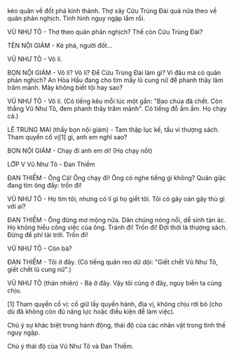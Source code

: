 kéo quân về đốt phá kinh thành. Thợ xây Cửu Trùng Đài quá nửa theo về quân phản nghịch. Tình hình nguy ngập lắm rồi.

VŨ NHƯ TÔ - Thợ theo quân phản nghịch? Thế còn Cửu Trùng Đài?

TÊN NỘI GIÁM - Kẻ phá, người đốt...

VŨ NHƯ TÔ - Vô lí.

BỌN NỘI GIÁM - Vô lí? Vô lí? Để Cửu Trùng Đài làm gì? Vì đâu mà có quân phản nghịch? An Hòa Hầu đang cho tìm mấy lũ cung nữ để phanh thây làm trăm mảnh. Mày không biết tội hay sao?

VŨ NHƯ TÔ - Vô lí. (Có tiếng kêu mỗi lúc một gần: "Bao chúa đã chết. Còn thằng Vũ Như Tô, đem phanh thây trăm mảnh". Có tiếng đổ ầm ầm. Họ chạy cả.)

LÊ TRUNG MAI (thấy bọn nội giám) - Tam thập lục kế, tẩu vi thượng sách. Tham quyền cố vị[1] gì, anh em nghĩ sao?

BỌN NỘI GIÁM - Chạy đi anh em ơi! (Họ chạy nốt)

LỚP V
Vũ Như Tô - Đan Thiềm

ĐAN THIỀM - Ông Cả! Ông chạy đi! Ông có nghe tiếng gì không? Quân giặc đang tìm ông đấy: trốn đi!

VŨ NHƯ TÔ - Họ tìm tôi, nhưng có lí gì họ giết tôi. Tôi có gây oán gây thù gì với ai?

ĐAN THIỀM - Ông đừng mơ mộng nữa. Dân chúng nóng nổi, dễ sinh tàn ác. Họ không hiểu công việc của ông. Tránh đi! Trốn đi! Đợi thời là thượng sách. Đừng để phí tài trời. Trốn đi!

VŨ NHƯ TÔ - Còn bà?

ĐAN THIỀM - Tôi ở đây. (Có tiếng quân reo dữ dội: "Giết chết Vũ Như Tô, giết chết lũ cung nữ".)

VŨ NHƯ TÔ (thản nhiên) - Bà ở đây. Vậy tôi cũng ở đây, nguy biến ta cùng chịu.

[1] Tham quyền cố vị: cố giữ lấy quyền hành, địa vị, không chịu rời bỏ (cho dù đã không còn đủ năng lực hoặc điều kiện để làm việc).

Chú ý sự khác biệt trong hành động, thái độ của các nhân vật trong tình thế nguy ngập.

Chú ý thái độ của Vũ Như Tô và Đan Thiềm.